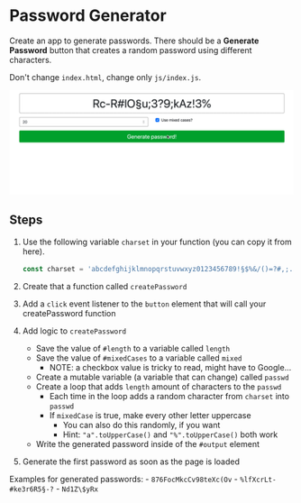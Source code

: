 # Password Generator

Create an app to generate passwords. There should be a **Generate Password** button that creates a random password using different characters.

Don't change `index.html`, change only `js/index.js`.

![Demo](demo.gif)

## Steps

1. Use the following variable `charset` in your function (you can copy it from here).

    ```javascript
    const charset = 'abcdefghijklmnopqrstuvwxyz0123456789!§$%&/()=?#,;.:_'
    ```

3. Create that a function called `createPassword`

4. Add a `click` event listener to the `button` element that will call your createPassword function

5. Add logic to `createPassword`
    - Save the value of `#length` to a variable called `length`
    - Save the value of `#mixedCases` to a variable called `mixed`
        - NOTE: a checkbox value is tricky to read, might have to Google...
    - Create a mutable variable (a variable that can change) called `passwd`
    - Create a loop that adds `length` amount of characters to the `passwd`
        - Each time in the loop adds a random character from `charset` into `passwd`
        - If `mixedCase` is true, make every other letter uppercase
            - You can also do this randomly, if you want
            - Hint: `"a".toUpperCase()` and `"%".toUpperCase()` both work
    - Write the generated password inside of the `#output` element

6. Generate the first password as soon as the page is loaded

Examples for generated passwords: 
    - `876FocMkcCv98teXc(Ov`
    - `%lfXcrLt-#ke3r6R5§-?`
    - `Nd1Z\$yRx`